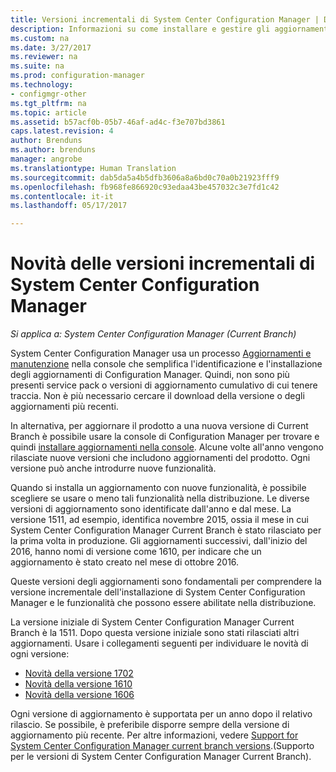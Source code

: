 ```yaml
---
title: Versioni incrementali di System Center Configuration Manager | Documentazione Microsoft
description: Informazioni su come installare e gestire gli aggiornamenti di System Center Configuration Manager.
ms.custom: na
ms.date: 3/27/2017
ms.reviewer: na
ms.suite: na
ms.prod: configuration-manager
ms.technology:
- configmgr-other
ms.tgt_pltfrm: na
ms.topic: article
ms.assetid: b57acf0b-05b7-46af-ad4c-f3e707bd3861
caps.latest.revision: 4
author: Brenduns
ms.author: brenduns
manager: angrobe
ms.translationtype: Human Translation
ms.sourcegitcommit: dab5da5a4b5dfb3606a8a6bd0c70a0b21923fff9
ms.openlocfilehash: fb968fe866920c93edaa43be457032c3e7fd1c42
ms.contentlocale: it-it
ms.lasthandoff: 05/17/2017

---
```

# <a name="whats-new-in-system-center-configuration-manager-incremental-versions"></a>Novità delle versioni incrementali di System Center Configuration Manager

*Si applica a: System Center Configuration Manager (Current Branch)*




 System Center Configuration Manager usa un processo [Aggiornamenti e manutenzione](/sccm/core/servers/manage/updates) nella console che semplifica l'identificazione e l'installazione degli aggiornamenti di Configuration Manager. Quindi, non sono più presenti service pack o versioni di aggiornamento cumulativo di cui tenere traccia. Non è più necessario cercare il download della versione o degli aggiornamenti più recenti.

 In alternativa, per aggiornare il prodotto a una nuova versione di Current Branch è possibile usare la console di Configuration Manager per trovare e quindi [installare aggiornamenti nella console](../../../core/servers/manage/install-in-console-updates.md). Alcune volte all'anno vengono rilasciate nuove versioni che includono aggiornamenti del prodotto. Ogni versione può anche introdurre nuove funzionalità.  

 Quando si installa un aggiornamento con nuove funzionalità, è possibile scegliere se usare o meno tali funzionalità nella distribuzione. Le diverse versioni di aggiornamento sono identificate dall'anno e dal mese. La versione 1511, ad esempio, identifica novembre 2015, ossia il mese in cui System Center Configuration Manager Current Branch è stato rilasciato per la prima volta in produzione. Gli aggiornamenti successivi, dall'inizio del 2016, hanno nomi di versione come 1610, per indicare che un aggiornamento è stato creato nel mese di ottobre 2016.

 Queste versioni degli aggiornamenti sono fondamentali per comprendere la versione incrementale dell'installazione di System Center Configuration Manager e le funzionalità che possono essere abilitate nella distribuzione.

 La versione iniziale di System Center Configuration Manager Current Branch è la 1511. Dopo questa versione iniziale sono stati rilasciati altri aggiornamenti. Usare i collegamenti seguenti per individuare le novità di ogni versione:
  - [Novità della versione 1702](../../../core/plan-design/changes/whats-new-in-version-1702.md)
  - [Novità della versione 1610](../../../core/plan-design/changes/whats-new-in-version-1610.md)
  - [Novità della versione 1606](../../../core/plan-design/changes/whats-new-in-version-1606.md)  

<!-- 
  - [What's new in version 1602](../../../core/plan-design/changes/whats-new-in-version-1602.md)
-->

 Ogni versione di aggiornamento è supportata per un anno dopo il relativo rilascio. Se possibile, è preferibile disporre sempre della versione di aggiornamento più recente. Per altre informazioni, vedere [Support for System Center Configuration Manager current branch versions](../../../core/servers/manage/current-branch-versions-supported.md).(Supporto per le versioni di System Center Configuration Manager Current Branch).  

